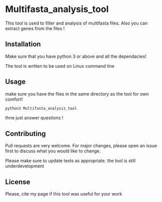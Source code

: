 # Multifasta_analysis_tool

This tool is used to filter and analysis of multifasta files. Also you can extract genes from the files !

## Installation

Make sure that you have python 3 or above and all the dependacies!

The tool is written to be used on Linux command line

## Usage
make sure you have the files in the same directory as the tool for own comfort!

```python
python3 Multifasta_analysis_tool

```
thne just answer questions !
## Contributing
Pull requests are very welcome. For major changes, please open an issue first to discuss what you would like to change.

Please make sure to update tests as appropriate.
the tool is still underdevelopment
## License
Please, cite my page if this tool was useful for your work
